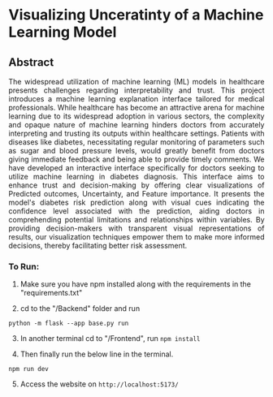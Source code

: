 # Visualizing Unceratinty of a Machine Learning Model

## Abstract
<p align="justify">
The widespread utilization of machine learning (ML) models in healthcare presents challenges regarding interpretability and trust. This project introduces a machine learning explanation interface tailored for medical professionals. While healthcare has become an attractive arena for machine learning due to its widespread adoption in various sectors, the complexity and opaque nature of machine learning hinders doctors from accurately interpreting and trusting its outputs within healthcare settings. Patients with diseases like diabetes, necessitating regular monitoring of parameters such as sugar and blood pressure levels, would greatly benefit from doctors giving immediate feedback and being able to provide timely comments. We have developed an interactive interface specifically for doctors seeking to utilize machine learning in diabetes diagnosis. This interface aims to enhance trust and decision-making by offering clear visualizations of Predicted outcomes, Uncertainty, and Feature importance. It presents the model's diabetes risk prediction along with visual cues indicating the confidence level associated with the prediction, aiding doctors in comprehending potential limitations and relationships within variables. By providing decision-makers with transparent visual representations of results, our visualization techniques empower them to make more informed decisions, thereby facilitating better risk assessment.


### To Run:
1. Make sure you have npm installed along with the requirements in the "requirements.txt"  
  
2. cd to the "/Backend" folder and run
```
python -m flask --app base.py run
```

3. In another terminal cd to "/Frontend", run `npm install`  

4. Then finally run the below line in the terminal.  
```
npm run dev
```

5. Access the website on `http://localhost:5173/`

 </p>